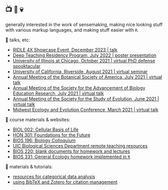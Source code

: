 ## :tv: :orange_heart: :skull:

generally interested in the work of sensemaking, making nice looking stuff with various markup languages, and making stuff easier with `R`. 

:lips: talks, etc: 
+ [RIDLE 4X Showcase Event, December 2023 | talk](https://github.com/ledelaney/12-23-RIDLE)
+ [Deep Teaching Residency Program, July 2022 | poster presentation](https://github.com/ledelaney/07-22-DTR)
+ [University of Illinois at Chicago, October 2021 | virtual PhD defense spooktacular](https://github.com/ledelaney/10-21-Defense)
+ [University of California, Riverside, August 2021 | virtual seminar](https://github.com/ledelaney/08-21-UCR)
+ [Annual Meeting of the Botanical Society of America, July 2021 | virtual talk](https://github.com/ledelaney/07-21-Botany)
+ [Annual Meeting of the Society for the Advancement of Biology Education Research, July 2021 | virtual talk](https://github.com/ledelaney/07-21-SABER)
+ [Annual Meeting of the Society for the Study of Evolution, June 2021 | virtual talk](https://github.com/ledelaney/06-21-Evolution)
+ [Midwest Ecology and Evolution Conference, March 2021 | virtual talk](https://github.com/ledelaney/03-21-MEEC)

:school_satchel: course materials & websites:
+ [BIOL 002: Cellular Basis of Life](https://github.com/ledelaney/biol002)
+ [HON 301: Foundations for the Future](https://github.com/ledelaney/future-foundations)
+ [BIOS 196: Biology Colloquium](https://github.com/ledelaney/bcq)
+ [UIC Biological Sciences Department remote teaching resources](https://github.com/ledelaney/cb-materials)
+ [BIOS 220: blank documents for homework and lectures](https://github.com/ledelaney/Genetics220)
+ [BIOS 331: General Ecology homework implemented in `R`](https://github.com/ledelaney/GeneralEcologyMaterials)

:open_book: materials & tutorials:
+ [resources for categorical data analysis](https://github.com/ledelaney/analyzing-ur-categorical-data)
+ [using BibTeX and Zotero for citation management](https://github.com/ledelaney/BibTeXforBrownLab)
